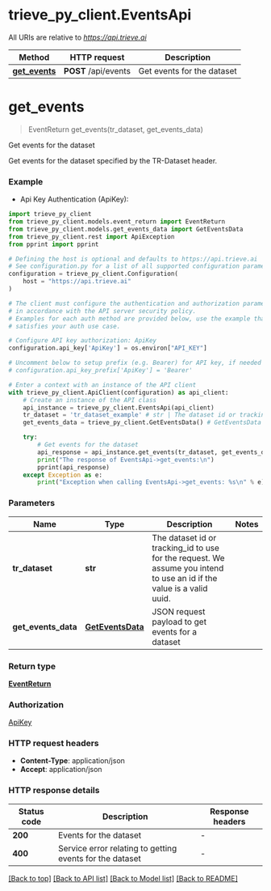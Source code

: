 # trieve_py_client.EventsApi

All URIs are relative to *https://api.trieve.ai*

Method | HTTP request | Description
------------- | ------------- | -------------
[**get_events**](EventsApi.md#get_events) | **POST** /api/events | Get events for the dataset


# **get_events**
> EventReturn get_events(tr_dataset, get_events_data)

Get events for the dataset

Get events for the dataset specified by the TR-Dataset header.

### Example

* Api Key Authentication (ApiKey):

```python
import trieve_py_client
from trieve_py_client.models.event_return import EventReturn
from trieve_py_client.models.get_events_data import GetEventsData
from trieve_py_client.rest import ApiException
from pprint import pprint

# Defining the host is optional and defaults to https://api.trieve.ai
# See configuration.py for a list of all supported configuration parameters.
configuration = trieve_py_client.Configuration(
    host = "https://api.trieve.ai"
)

# The client must configure the authentication and authorization parameters
# in accordance with the API server security policy.
# Examples for each auth method are provided below, use the example that
# satisfies your auth use case.

# Configure API key authorization: ApiKey
configuration.api_key['ApiKey'] = os.environ["API_KEY"]

# Uncomment below to setup prefix (e.g. Bearer) for API key, if needed
# configuration.api_key_prefix['ApiKey'] = 'Bearer'

# Enter a context with an instance of the API client
with trieve_py_client.ApiClient(configuration) as api_client:
    # Create an instance of the API class
    api_instance = trieve_py_client.EventsApi(api_client)
    tr_dataset = 'tr_dataset_example' # str | The dataset id or tracking_id to use for the request. We assume you intend to use an id if the value is a valid uuid.
    get_events_data = trieve_py_client.GetEventsData() # GetEventsData | JSON request payload to get events for a dataset

    try:
        # Get events for the dataset
        api_response = api_instance.get_events(tr_dataset, get_events_data)
        print("The response of EventsApi->get_events:\n")
        pprint(api_response)
    except Exception as e:
        print("Exception when calling EventsApi->get_events: %s\n" % e)
```



### Parameters


Name | Type | Description  | Notes
------------- | ------------- | ------------- | -------------
 **tr_dataset** | **str**| The dataset id or tracking_id to use for the request. We assume you intend to use an id if the value is a valid uuid. | 
 **get_events_data** | [**GetEventsData**](GetEventsData.md)| JSON request payload to get events for a dataset | 

### Return type

[**EventReturn**](EventReturn.md)

### Authorization

[ApiKey](../README.md#ApiKey)

### HTTP request headers

 - **Content-Type**: application/json
 - **Accept**: application/json

### HTTP response details

| Status code | Description | Response headers |
|-------------|-------------|------------------|
**200** | Events for the dataset |  -  |
**400** | Service error relating to getting events for the dataset |  -  |

[[Back to top]](#) [[Back to API list]](../README.md#documentation-for-api-endpoints) [[Back to Model list]](../README.md#documentation-for-models) [[Back to README]](../README.md)

